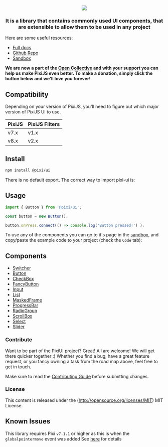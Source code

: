 <div align="center">
    <h1><img src="https://user-images.githubusercontent.com/11766115/228632186-ea0caf7d-f829-4b38-b005-bc9141b0190b.png" />
</h1>
    <h3>It is a library that contains commonly used UI components, that are extensible to allow them to be used in any project</h3>
</div>

Here are some useful resources:

-   [Full docs](https://pixijs.io/ui/)
-   [Github Repo](https://github.com/pixijs/ui)
-   [Sandbox](https://pixijs.io/ui/storybook/)

**We are now a part of the [Open Collective](https://opencollective.com/pixijs) and with your support you can help us make PixiJS even better. To make a donation, simply click the button below and we'll love you forever!**

## Compatibility

Depending on your version of PixiJS, you'll need to figure out which major version of PixiJS UI to use.

| PixiJS      | PixiJS Filters |
|-------------|----------------|
| v7.x        | v1.x           |
| v8.x        | v2.x           |


## Install

```sh
npm install @pixi/ui
```

There is no default export. The correct way to import pixi-ui is:

## Usage
```js
import { Button } from '@pixi/ui';

const button = new Button();

button.onPress.connect(() => console.log('Button pressed!') );
```

To use any of the components you can go to it's page in the [sandbox](https://pixijs.io/ui/storybook/),
and copy/paste the example code to your project (check the `Code` tab):

## Components

-  [Switcher](https://pixijs.io/ui/storybook/?path=/story/components-switcher-sprites--sprites)
-  [Button](https://pixijs.io/ui/storybook/?path=/story/components-button-button-container-sprite--button-container-sprite)
-  [CheckBox](https://pixijs.io/ui/storybook/?path=/story/components-checkbox-use-graphics--use-graphics)
-  [FancyButton](https://pixijs.io/ui/storybook/?path=/story/components-fancybutton-using-sprite-and-bitmaptext--using-sprite-and-bitmap-text)
-  [Input](https://pixijs.io/ui/storybook/?path=/story/components-input-use-graphics--use-graphics)
-  [List](https://pixijs.io/ui/storybook/?path=/story/components-list-use-graphics--use-graphics)
-  [MaskedFrame](https://pixijs.io/ui/storybook/?path=/story/components-maskedframe-use-graphics--use-graphics)
-  [ProgressBar](https://pixijs.io/ui/storybook/?path=/story/components-progressbar-circular--circular)
-  [RadioGroup](https://pixijs.io/ui/storybook/?path=/story/components-radiogroup-use-graphics--use-graphics)
-  [ScrollBox](https://pixijs.io/ui/storybook/?path=/story/components-scrollbox-use-graphics--use-graphics)
-  [Select](https://pixijs.io/ui/storybook/?path=/story/components-select-use-graphics--use-graphics)
-  [Slider](https://pixijs.io/ui/storybook/?path=/story/components-slider-graphics--double)

### Contribute ###

Want to be part of the PixiUI project? Great! All are welcome! We will get there quicker
together :) Whether you find a bug, have a great feature request, or you fancy owning a task
from the road map above, feel free to get in touch.

Make sure to read the [Contributing Guide](.github/CONTRIBUTING.md)
before submitting changes.

### License ###

This content is released under the (http://opensource.org/licenses/MIT) MIT License.

## Known Issues

This library requires Pixi `v7.1.1` or higher as this is when the `globalpointermove` event was added
See [here](https://github.com/pixijs/pixijs/pull/9067) for details
